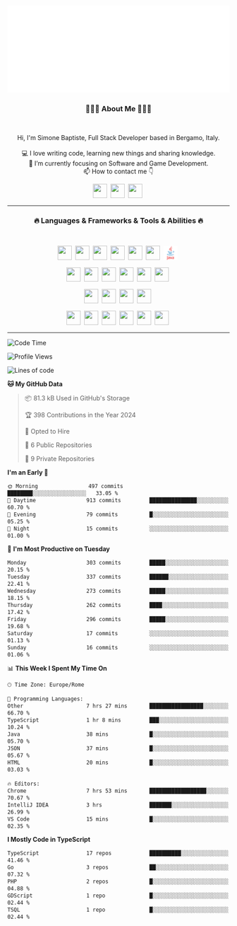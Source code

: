 ![Typing SVG](https://github.com/Silimim/Silimim/blob/main/assets/silimim_small.gif)

###
<h3 align="center">👨🏽‍💻 About Me 👨🏽‍💻</h3><br>
<p align="center">
  Hi, I'm Simone Baptiste, Full Stack Developer based in Bergamo, Italy.
  <br>
  <br>
  💻 I love writing code, learning new things and sharing knowledge.
  <br>
  🎯 I’m currently focusing on Software and Game Development. 
  <br>
  📫 How to contact me 👇
</p>
<p align="center">
<a href="https://www.linkedin.com/in/simone-baptiste-5b5668199/"><img height="32" width="32" src="https://cdn.simpleicons.org/linkedin" /></a>&nbsp;
<a href="https://www.instagram.com/simone_baptiste/"><img height="32" width="32" src="https://cdn.simpleicons.org/instagram" /></a>&nbsp;
<a href="mailto:baptistesimone19@gmail.com"><img height="32" width="32" src="https://cdn.simpleicons.org/gmail" /></a>&nbsp;
</p>
<hr>
<h3 align="center">🔥 Languages & Frameworks & Tools & Abilities 🔥</h3><br>
<p align="center">
<img height="32" width="32" src="https://cdn.simpleicons.org/javascript" />&nbsp;
<img height="32" width="32" src="https://cdn.simpleicons.org/typescript" />&nbsp;
<img height="32" width="32" src="https://cdn.simpleicons.org/html5" />&nbsp;
<img height="32" width="32" src="https://cdn.simpleicons.org/css3" />&nbsp;
<img height="32" width="32" src="https://cdn.simpleicons.org/dart" />&nbsp;
<img height="32" width="32" src="https://cdn.simpleicons.org/python" />&nbsp;
<img height="32" width="32" src="https://github.com/Silimim/Silimim/blob/main/assets/java.svg" />&nbsp;
</p>
<p align="center">
<img height="32" width="32" src="https://cdn.simpleicons.org/angular/c3002f" />&nbsp;
<img height="32" width="32" src="https://cdn.simpleicons.org/react" />&nbsp;
<img height="32" width="32" src="https://cdn.simpleicons.org/flutter" />&nbsp;
<img height="32" width="32" src="https://cdn.simpleicons.org/springboot" />&nbsp;
<img height="32" width="32" src="https://cdn.simpleicons.org/unity" />&nbsp;
<img height="32" width="32" src="https://cdn.simpleicons.org/godotengine" />&nbsp;
</p>
<p align="center">
<img height="32" width="32" src="https://cdn.simpleicons.org/mysql" />&nbsp;
<img height="32" width="32" src="https://cdn.simpleicons.org/sqlite" />&nbsp;
<img height="32" width="32" src="https://cdn.simpleicons.org/mongodb" />&nbsp;
<img height="32" width="32" src="https://cdn.simpleicons.org/docker" />&nbsp;
</p>
<p align="center">
<img height="32" width="32" src="https://cdn.simpleicons.org/git" />&nbsp;
<img height="32" width="32" src="https://cdn.simpleicons.org/github" />&nbsp;
<img height="32" width="32" src="https://cdn.simpleicons.org/intellijidea" />&nbsp;
<img height="32" width="32" src="https://cdn.simpleicons.org/visualstudiocode" />&nbsp;
<img height="32" width="32" src="https://cdn.simpleicons.org/adobephotoshop" />&nbsp;
<img height="32" width="32" src="https://cdn.simpleicons.org/adobeillustrator" />&nbsp;
</p>
<hr>

<!--START_SECTION:waka-->
![Code Time](http://img.shields.io/badge/Code%20Time-944%20hrs%2012%20mins-blue)

![Profile Views](http://img.shields.io/badge/Profile%20Views-0-blue)

![Lines of code](https://img.shields.io/badge/From%20Hello%20World%20I%27ve%20Written-13.3%20million%20lines%20of%20code-blue)

**🐱 My GitHub Data** 

> 📦 81.3 kB Used in GitHub's Storage 
 > 
> 🏆 398 Contributions in the Year 2024
 > 
> 💼 Opted to Hire
 > 
> 📜 6 Public Repositories 
 > 
> 🔑 9 Private Repositories 
 > 
**I'm an Early 🐤** 

```text
🌞 Morning                497 commits         ████████░░░░░░░░░░░░░░░░░   33.05 % 
🌆 Daytime                913 commits         ███████████████░░░░░░░░░░   60.70 % 
🌃 Evening                79 commits          █░░░░░░░░░░░░░░░░░░░░░░░░   05.25 % 
🌙 Night                  15 commits          ░░░░░░░░░░░░░░░░░░░░░░░░░   01.00 % 
```
📅 **I'm Most Productive on Tuesday** 

```text
Monday                   303 commits         █████░░░░░░░░░░░░░░░░░░░░   20.15 % 
Tuesday                  337 commits         ██████░░░░░░░░░░░░░░░░░░░   22.41 % 
Wednesday                273 commits         █████░░░░░░░░░░░░░░░░░░░░   18.15 % 
Thursday                 262 commits         ████░░░░░░░░░░░░░░░░░░░░░   17.42 % 
Friday                   296 commits         █████░░░░░░░░░░░░░░░░░░░░   19.68 % 
Saturday                 17 commits          ░░░░░░░░░░░░░░░░░░░░░░░░░   01.13 % 
Sunday                   16 commits          ░░░░░░░░░░░░░░░░░░░░░░░░░   01.06 % 
```


📊 **This Week I Spent My Time On** 

```text
🕑︎ Time Zone: Europe/Rome

💬 Programming Languages: 
Other                    7 hrs 27 mins       █████████████████░░░░░░░░   66.70 % 
TypeScript               1 hr 8 mins         ███░░░░░░░░░░░░░░░░░░░░░░   10.24 % 
Java                     38 mins             █░░░░░░░░░░░░░░░░░░░░░░░░   05.70 % 
JSON                     37 mins             █░░░░░░░░░░░░░░░░░░░░░░░░   05.67 % 
HTML                     20 mins             █░░░░░░░░░░░░░░░░░░░░░░░░   03.03 % 

🔥 Editors: 
Chrome                   7 hrs 53 mins       ██████████████████░░░░░░░   70.67 % 
IntelliJ IDEA            3 hrs               ███████░░░░░░░░░░░░░░░░░░   26.99 % 
VS Code                  15 mins             █░░░░░░░░░░░░░░░░░░░░░░░░   02.35 % 
```

**I Mostly Code in TypeScript** 

```text
TypeScript               17 repos            ██████████░░░░░░░░░░░░░░░   41.46 % 
Go                       3 repos             ██░░░░░░░░░░░░░░░░░░░░░░░   07.32 % 
PHP                      2 repos             █░░░░░░░░░░░░░░░░░░░░░░░░   04.88 % 
GDScript                 1 repo              █░░░░░░░░░░░░░░░░░░░░░░░░   02.44 % 
TSQL                     1 repo              █░░░░░░░░░░░░░░░░░░░░░░░░   02.44 % 
```




<!--END_SECTION:waka-->
